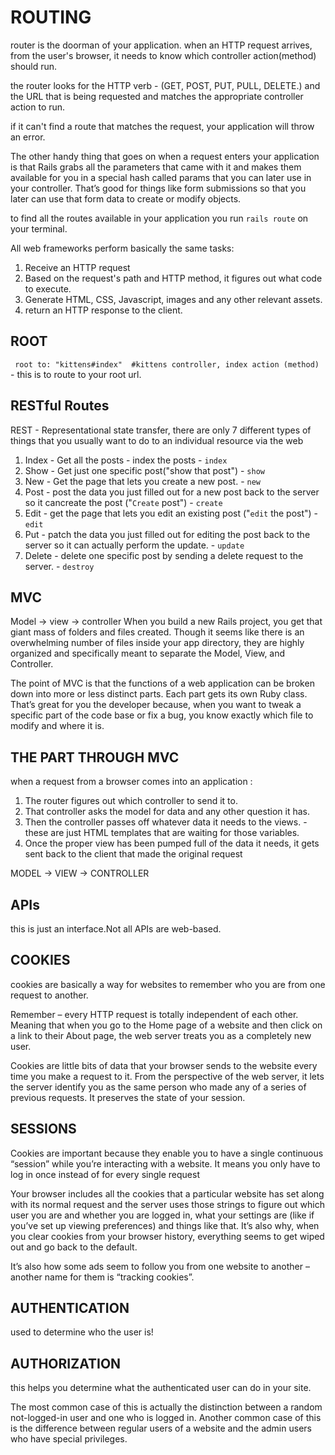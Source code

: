 # ROUTING

router is the doorman of your application.
when an HTTP request arrives, from the user's browser, it needs to know which controller action(method) should run.

the router looks for the HTTP verb - (GET, POST, PUT, PULL, DELETE.) and the URL that is being requested and matches the appropriate controller action to run.

if it can't find a route that matches the request, your application will throw an error.

The other handy thing that goes on when a request enters your application is that Rails grabs all the parameters that came with it and makes them available for you in a special hash called params that you can later use in your controller. That’s good for things like form submissions so that you later can use that form data to create or modify objects.

to find all the routes available in your application you run `rails route` on your terminal.

All web frameworks perform basically the same tasks:

1. Receive an HTTP request
2. Based on the request's path and HTTP method, it figures out what code to execute.
3. Generate HTML, CSS, Javascript, images and any other relevant assets.
4. return an HTTP response to the client.

## ROOT

` root to: "kittens#index"  #kittens controller, index action (method)` - this is to route to your root url.

## RESTful Routes
REST - Representational state transfer,  there are  only 7 different types of things that you usually want to do to an individual resource via the web

1. Index - Get all the posts - index the posts - `index`
2. Show - Get just one specific post("show that post") - `show`
3. New -  Get the page that lets you create a new post. - `new`
4. Post - post the data you just filled out for a new post back to the server so it cancreate the post ("`Create` post") - `create`
5. Edit - get the page that lets you edit an existing post ("`edit` the post") - `edit`
6. Put - patch the data you just filled out for editing the post back to the server so it can actually perform the update. - `update`
7. Delete - delete one specific post by sending a delete request to the server. - `destroy`


## MVC
Model -> view -> controller
When you build a new Rails project, you get that giant mass of folders and files created. Though it seems like there is an overwhelming number of files inside your app directory, they are highly organized and specifically meant to separate the Model, View, and Controller.

The point of MVC is that the functions of a web application can be broken down into more or less distinct parts. Each part gets its own Ruby class. That’s great for you the developer because, when you want to tweak a specific part of the code base or fix a bug, you know exactly which file to modify and where it is.

## THE PART THROUGH MVC
when a request from a browser comes into an application :
1. The router figures out which controller to send it to.
2. That controller asks the model for data and any other question it has.
3. Then the controller passes off whatever data it needs to the views. - these are just HTML templates that are waiting for those variables.
4. Once the proper view has been pumped full of the data it needs, it gets sent back to the client that made the original request

MODEL -> VIEW -> CONTROLLER

## APIs
this is just an interface.Not all APIs are web-based.

## COOKIES
cookies are basically a way for websites to remember who you are from one request to another.

Remember – every HTTP request is totally independent of each other. Meaning that when you go to the Home page of a website and then click on a link to their About page, the web server treats you as a completely new user.

Cookies are little bits of data that your browser sends to the website every time you make a request to it. From the perspective of the web server, it lets the server identify you as the same person who made any of a series of previous requests. It preserves the state of your session.

## SESSIONS
Cookies are important because they enable you to have a single continuous “session” while you’re interacting with a website. It means you only have to log in once instead of for every single request

Your browser includes all the cookies that a particular website has set along with its normal request and the server uses those strings to figure out which user you are and whether you are logged in, what your settings are (like if you’ve set up viewing preferences) and things like that. It’s also why, when you clear cookies from your browser history, everything seems to get wiped out and go back to the default.

It’s also how some ads seem to follow you from one website to another – another name for them is “tracking cookies”.

## AUTHENTICATION
used to determine who the user is!

## AUTHORIZATION
this helps you determine what the authenticated user can do in your site.

The most common case of this is actually the distinction between a random not-logged-in user and one who is logged in. Another common case of this is the difference between regular users of a website and the admin users who have special privileges.